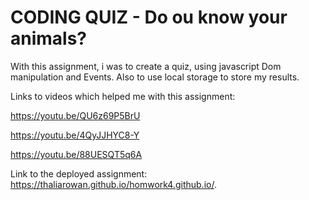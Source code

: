 
# CODING QUIZ - Do ou know your animals?

With this assignment, i was to create a quiz, using javascript Dom manipulation and Events. Also to use local storage to store my results.

Links to videos which helped me with this assignment: 

https://youtu.be/QU6z69P5BrU

https://youtu.be/4QyJJHYC8-Y

https://youtu.be/88UESQT5q6A


Link to the deployed assignment:  https://thaliarowan.github.io/homwork4.github.io/.
